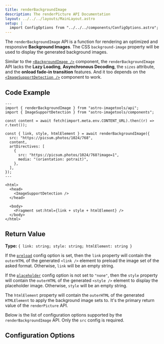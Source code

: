 ```yaml
---
title: renderBackgroundImage
description: The renderPicture API Documentation
layout: ../../../layouts/MainLayout.astro
setup: |
  import ConfigOptions from "../../../components/ConfigOptions.astro";
---
```


The `renderBackgroundImage` API is a function for rendering an optimized and responsive **Background Images**. The CSS `background-image` property will be used to display the generated background images.

Similar to the [`<BackgroundImage />`](/en/components/BackgroundImage) component, the `renderBackgroundImage` API lacks the **Lazy Loading**, **Asynchronous Decoding**, the `sizes` attribute, and the **onload fade-in transition** features. And it too depends on the [`<ImageSupportDetection />`](/en/components-and-apis#imagesupportdetection) component to work.

## Code Example

```astro
---
import { renderBackgroundImage } from "astro-imagetools/api";
import { ImageSupportDetection } from "astro-imagetools/components";

const content = await fetch(import.meta.env.CONTENT_URL).then((r) => r.text());

const { link, style, htmlElement } = await renderBackgroundImage({
  src: "https://picsum.photos/1024/768",
  content,
  artDirectives: [
    {
      src: "https://picsum.photos/1024/768?image=1",
      media: "(orientation: potrait)",
    },
  ],
});
---

<html>
  <head>
    <ImageSupportDetection />
  </head>

  <body>
    <Fragment set:html={link + style + htmlElement} />
  </body>
</html>
```

## Return Value

**Type:** `{ link: string; style: string; htmlElement: string }`

If the [`preload`](#preload) config option is set, then the `link` property will contain the `outerHTML` of the generated `<link />` element to preload the image set of the asked format. Otherwise, `link` will be an empty string.

If the [`placeholder`](#placeholder) config option is not set to `"none"`, then the `style` property will contain the `outerHTML` of the generated `<style />` element to display the placeholder image. Otherwise, `style` will be an empty string.

The `htmlElement` property will contain the `outerHTML` of the generated `HTMLElement` to apply the background image sets to. It's the primary return value of the `renderPicture` API.

Below is the list of configuration options supported by the `renderBackgroundImage` API. Only the `src` config is required.

## Configuration Options

<ConfigOptions api="renderBackgroundImage" />
